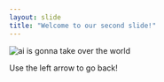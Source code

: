 ```yaml
---
layout: slide
title: "Welcome to our second slide!"
---
```

![ai is gonna take over the world](https://i.redd.it/b2x15iak71241.jpg)

Use the left arrow to go back!

